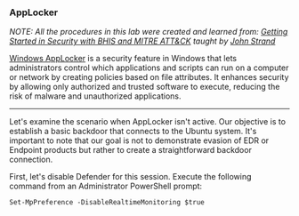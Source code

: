 <h3>AppLocker</h3>

_NOTE: All the procedures in this lab were created and learned from: [Getting Started in Security with BHIS and MITRE ATT&CK](https://www.antisyphontraining.com/event/getting-started-in-security-with-bhis-and-mitre-attck/2023-09-18/) taught by [John Strand](https://www.sans.org/profiles/john-strand/)_

[Windows AppLocker](https://learn.microsoft.com/en-us/windows/security/application-security/application-control/windows-defender-application-control/applocker/what-is-applocker) is a security feature in Windows that lets administrators control which applications and scripts can run on a computer or network by creating policies based on file attributes. It enhances security by allowing only authorized and trusted software to execute, reducing the risk of malware and unauthorized applications.<br>

---

Let's examine the scenario when AppLocker isn't active. Our objective is to establish a basic backdoor that connects to the Ubuntu system. It's important to note that our goal is not to demonstrate evasion of EDR or Endpoint products but rather to create a straightforward backdoor connection.

First, let's disable Defender for this session. Execute the following command from an Administrator PowerShell prompt:

```Set-MpPreference -DisableRealtimeMonitoring $true```









